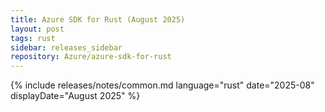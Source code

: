 ```yaml
---
title: Azure SDK for Rust (August 2025)
layout: post
tags: rust
sidebar: releases_sidebar
repository: Azure/azure-sdk-for-rust
---
```

{% include releases/notes/common.md language="rust" date="2025-08" displayDate="August 2025" %}